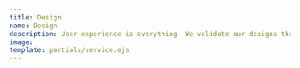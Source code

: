 ```yaml
---
title: Design
name: Design
description: User experience is everything. We validate our designs through extensive user testing and experimentation before development.Through user testing and research, we design elegant user experiences for the features we're building.
image:
template: partials/service.ejs
---
```


